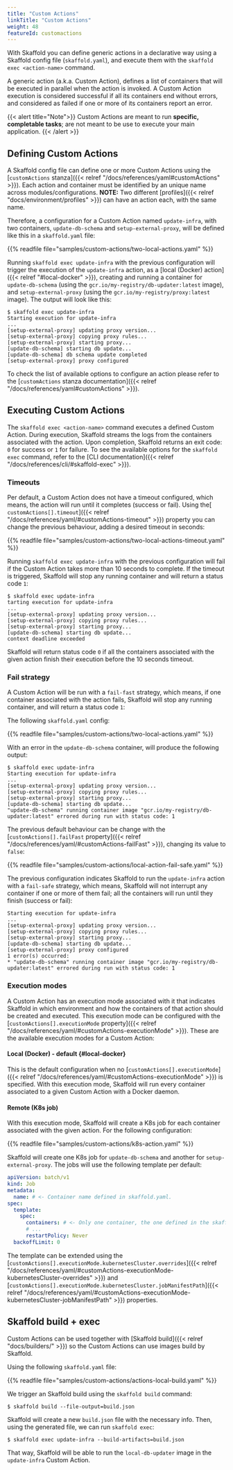 ```yaml
---
title: "Custom Actions"
linkTitle: "Custom Actions"
weight: 48
featureId: customactions
---
```


With Skaffold you can define generic actions in a declarative way using a Skaffold config file (`skaffold.yaml`), and execute them with the `skaffold exec <action-name>` command.

A generic action (a.k.a. Custom Action), defines a list of containers that will be executed in parallel when the action is invoked. A Custom Action execution is considered successful if all its containers end without errors, and considered as failed if one or more of its containers report an error.

{{< alert title="Note">}}
Custom Actions are meant to run **specific, completable tasks**; are not meant to be use to execute your main application.
{{< /alert >}}

## Defining Custom Actions

A Skaffold config file can define one or more Custom Actions using the [`customActions` stanza]({{< relref "/docs/references/yaml#customActions" >}}). Each action and container must be identified by an unique name across modules/configurations. **NOTE:** Two different [profiles]({{< relref "docs/environment/profiles" >}}) can have an action each, with the same name.

Therefore, a configuration for a Custom Action named `update-infra`, with two containers, `update-db-schema` and `setup-external-proxy`, will be defined like this in a `skaffold.yaml` file:

{{% readfile file="samples/custom-actions/two-local-actions.yaml" %}}

Running `skaffold exec update-infra` with the previous configuration will trigger the execution of the `update-infra` action, as a [local (Docker) action]({{< relref "#local-docker" >}}), creating and running a container for `update-db-schema` (using the `gcr.io/my-registry/db-updater:latest` image), and `setup-external-proxy` (using the `gcr.io/my-registry/proxy:latest` image). The output will look like this:

```console
$ skaffold exec update-infra
Starting execution for update-infra
...
[setup-external-proxy] updating proxy version...
[setup-external-proxy] copying proxy rules...   
[setup-external-proxy] starting proxy...
[update-db-schema] starting db update...
[update-db-schema] db schema update completed
[setup-external-proxy] proxy configured
```

To check the list of available options to configure an action please refer to the [`customActions` stanza documentation]({{< relref "/docs/references/yaml#customActions" >}}).

## Executing Custom Actions

The `skaffold exec <action-name>` command executes a defined Custom Action. During execution, Skaffold streams the logs from the containers associated with the action. Upon completion, Skaffold returns an exit code: `0` for success or `1` for failure. To see the available options for the `skaffold exec` command, refer to the [CLI documentation]({{< relref "/docs/references/cli/#skaffold-exec" >}}).

### Timeouts

Per default, a Custom Action does not have a timeout configured, which means, the action will run until it completes (success or fail). Using the[ `customActions[].timeout`]({{< relref "/docs/references/yaml/#customActions-timeout" >}}) property you can change the previous behaviour, adding a desired timeout in seconds:

{{% readfile file="samples/custom-actions/two-local-actions-timeout.yaml" %}}

Running `skaffold exec update-infra` with the previous configuration will fail if the Custom Action takes more than 10 seconds to complete. If the timeout is triggered, Skaffold will stop any running container and will return a status code `1`:

```console
$ skaffold exec update-infra
tarting execution for update-infra
...
[setup-external-proxy] updating proxy version...
[setup-external-proxy] copying proxy rules...
[setup-external-proxy] starting proxy...
[update-db-schema] starting db update...
context deadline exceeded
```

Skaffold will return status code `0` if all the containers associated with the given action finish their execution before the 10 seconds timeout.

### Fail strategy

A Custom Action will be run with a `fail-fast` strategy, which means, if one container associated with the action fails, Skaffold will stop any running container, and will return a status code `1`:

The following `skaffold.yaml` config:

{{% readfile file="samples/custom-actions/two-local-actions.yaml" %}}

With an error in the `update-db-schema` container, will produce the following output:

```console
$ skaffold exec update-infra
Starting execution for update-infra
...
[setup-external-proxy] updating proxy version...
[setup-external-proxy] copying proxy rules...
[setup-external-proxy] starting proxy...
[update-db-schema] starting db update...
"update-db-schema" running container image "gcr.io/my-registry/db-updater:latest" errored during run with status code: 1
```

The previous default behaviour can be change with the [`customActions[].failFast` property]({{< relref "/docs/references/yaml/#customActions-failFast" >}}), changing its value to `false`:

{{% readfile file="samples/custom-actions/local-action-fail-safe.yaml" %}}

The previous configuration indicates Skaffold to run the `update-infra` action with a `fail-safe` strategy, which means, Skaffold will not interrupt any container if one or more of them fail; all the containers will run until they finish (success or fail):

```console
Starting execution for update-infra
...
[setup-external-proxy] updating proxy version...
[setup-external-proxy] copying proxy rules...
[setup-external-proxy] starting proxy...
[update-db-schema] starting db update...
[setup-external-proxy] proxy configured
1 error(s) occurred:
* "update-db-schema" running container image "gcr.io/my-registry/db-updater:latest" errored during run with status code: 1
```

### Execution modes

A Custom Action has an execution mode associated with it that indicates Skaffold in which environment and how the containers of that action should be created and executed. This execution mode can be configured with the [`customActions[].executionMode` property]({{< relref "/docs/references/yaml/#customActions-executionMode" >}}). These are the available execution modes for a Custom Action:

#### Local (Docker) - default {#local-docker}

This is the default configuration when no [`customActions[].executionMode`]({{< relref "/docs/references/yaml/#customActions-executionMode" >}}) is specified. With this execution mode, Skaffold will run every container associated to a given Custom Action with a Docker daemon.

#### Remote (K8s job)

With this execution mode, Skaffold will create a K8s job for each container associated with the given action. For the following configuration:

{{% readfile file="samples/custom-actions/k8s-action.yaml" %}}

Skaffold will create one K8s job for `update-db-schema` and another for `setup-external-proxy`. The jobs will use the following template per default:

```yaml
apiVersion: batch/v1
kind: Job
metadata:
  name: # <- Container name defined in skaffold.yaml.
spec:
  template:
    spec:
      containers: # <- Only one container, the one defined in the skaffold.yaml.
      # ...
      restartPolicy: Never
  backoffLimit: 0
```

The template can be extended using the [`customActions[].executionMode.kubernetesCluster.overrides`]({{< relref "/docs/references/yaml/#customActions-executionMode-kubernetesCluster-overrides" >}}) and [`customActions[].executionMode.kubernetesCluster.jobManifestPath`]({{< relref "/docs/references/yaml/#customActions-executionMode-kubernetesCluster-jobManifestPath" >}}) properties.

## Skaffold build + exec

Custom Actions can be used together with [Skaffold build]({{< relref "docs/builders/" >}}) so the Custom Actions can use images build by Skaffold. 

Using the following `skaffold.yaml` file:

{{% readfile file="samples/custom-actions/actions-local-build.yaml" %}}

We trigger an Skaffold build using the `skaffold build` command:

```console
$ skaffold build --file-output=build.json
```

Skaffold will create a new `build.json` file with the necessary info. Then, using the generated file, we can run `skaffold exec`:

```console
$ skaffold exec update-infra --build-artifacts=build.json
```

That way, Skaffold will be able to run the `local-db-updater` image in the `update-infra` Custom Action.

